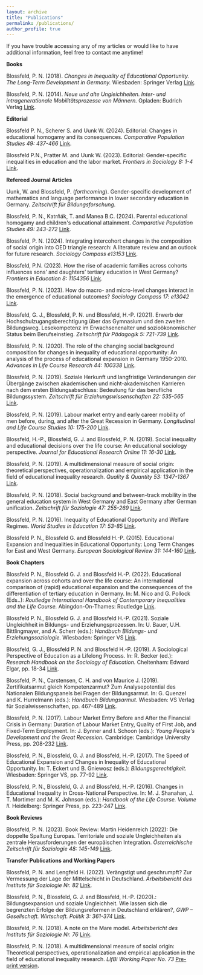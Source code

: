 ```yaml
---
layout: archive
title: "Publications"
permalink: /publications/
author_profile: true
---
```

If you have trouble accessing any of my articles or would like to have additional information, feel free to contact me anytime!

**Books**

Blossfeld, P. N. (2018). *Changes in Inequality of Educational Opportunity. The Long-Term Development in Germany.* Wiesbaden: Springer Verlag [Link](https://link.springer.com/book/10.1007/978-3-658-22522-3).

Blossfeld, P. N. (2014). *Neue und alte Ungleichheiten. Inter- und intragenerationale Mobilitätsprozesse von Männern.* Opladen: Budrich Verlag [Link](https://shop.budrich.de/produkt/neue-und-alte-soziale-ungleichheiten/?v=3a52f3c22ed6).


**Editorial**

Blossfeld P. N., Scherer S. and Uunk W. (2024). Editorial: Changes in educational homogamy and its consequences. *Comparative Population Studies 49: 437-466* [Link](https://www.comparativepopulationstudies.de/index.php/CPoS/article/view/620).

Blossfeld P.N., Pratter M. and Uunk W. (2023). Editorial: Gender-specific inequalities in education and the labor market. *Frontiers in Sociology 8: 1-4* [Link](https://www.frontiersin.org/articles/10.3389/fsoc.2023.1254664/full?&utm_source=Email_to_authors_&utm_medium=Email&utm_content=T1_11.5e1_author&utm_campaign=Email_publication&field=&journalName=Frontiers_in_Sociology&id=1254664).

**Refereed Journal Articles**

Uunk, W. and Blossfeld, P. (*forthcoming*). Gender-specific development of mathematics and language performance in lower secondary education in Germany. *Zeitschrift für Bildungsforschung*.

Blossfeld, P. N., Katrňák, T. and Manea B.C. (2024). Parental educational homogamy and children's educational attainment. *Comparative Population Studies 49: 243-272* [Link](https://www.comparativepopulationstudies.de/index.php/CPoS/article/view/600/414).

Blossfeld, P. N. (2024). Integrating intercohort changes in the composition of social origin into OED triangle research: A literature review and an outlook for future research. *Sociology Compass e13153* [Link](https://compass.onlinelibrary.wiley.com/doi/10.1111/soc4.13153).

Blossfeld, P.N. (2023). How the rise of academic families across cohorts influences sons’ and daughters’ tertiary education in West Germany? *Frontiers in Education 8: 1154356* [Link](https://www.frontiersin.org/articles/10.3389/feduc.2023.1154356/full).

Blossfeld, P. N. (2023). How do macro- and micro-level changes interact in the emergence of educational outcomes? *Sociology Compass 17: e13042* [Link](https://compass.onlinelibrary.wiley.com/doi/10.1111/soc4.13042).

Blossfeld, G. J., Blossfeld, P. N. und Blossfeld, H.-P. (2021). Erwerb der Hochschulzugangsberechtigung über das Gymnasium und den zweiten Bildungsweg. Lesekompetenz im Erwachsenenalter und sozioökonomischer Status beim Berufseinstieg. *Zeitschrift für Pädagogik 5: 721-739* [Link](https://www.beltz.de/fachmedien/erziehungswissenschaft/zeitschriften/zeitschrift_fuer_paedagogik.html?tx_beltz_journal[controller]=Journal&tx_beltz_journal[action]=article&tx_beltz_journal%5Barticle%5D=47172&cHash=ccfeed3a71bd4ddc4fbae79b45192425).

Blossfeld, P. N. (2020). The role of the changing social background composition for changes in inequality of educational opportunity: An analysis of the process of educational expansion in Germany 1950-2010. *Advances in Life Course Research 44: 100338* [Link](https://www.sciencedirect.com/science/article/abs/pii/S1040260820300150).

Blossfeld, P. N. (2019). Soziale Herkunft und langfristige Veränderungen der Übergänge zwischen akademischen und nicht-akademischen Karrieren nach dem ersten Bildungsabschluss: Bedeutung für das berufliche Bildungssystem. *Zeitschrift für Erziehungswissenschaften 22: 535-565* [Link](https://link.springer.com/article/10.1007/s11618-019-00878-0).

Blossfeld, P. N. (2019). Labour market entry and early career mobility of men before, during, and after the Great Recession in Germany. *Longitudinal and Life Course Studies 10: 175-200* [Link](https://www.ingentaconnect.com/content/bup/llcs/2019/00000010/00000002/art00003).

Blossfeld, H.-P., Blossfeld, G. J. and Blossfeld, P. N. (2019). Social inequality and educational decisions over the life course: An educational sociology perspective. *Journal for Educational Research Online 11: 16-30* [Link](https://www.waxmann.com/index.php?eID=download&id_artikel=ART102934&uid=frei).

Blossfeld, P. N. (2019). A multidimensional measure of social origin: theoretical perspectives, operationalization and empirical application in the field of educational inequality research. *Quality & Quantity 53: 1347-1367* [Link](https://link.springer.com/article/10.1007/s11135-018-0818-2?wt_mc=Internal.Event.1.SEM.ArticleAuthorAssignedToIssue&utm_source=ArticleAuthorAssignedToIssue&utm_medium=email&utm_content=AA_en_06082018&ArticleAuthorAssignedToIssue_20190419).

Blossfeld, P. N. (2018). Social background and between-track mobility in the general education system in West Germany and East Germany after German unification. *Zeitschrift für Soziologie 47: 255-269* [Link](https://www.degruyter.com/document/doi/10.1515/zfsoz-2018-0117/html).

Blossfeld, P. N. (2016). Inequality of Educational Opportunity and Welfare Regimes. *World Studies in Education 17: 53-85* [Link](https://www.ingentaconnect.com/contentone/jnp/wse/2016/00000017/00000002/art00005).

Blossfeld P. N., Blossfeld G. and Blossfeld H.-P. (2015). Educational Expansion and Inequalities in Educational Opportunity: Long Term Changes for East and West Germany. *European Sociological Review 31: 144-160* [Link](https://academic.oup.com/esr/article-abstract/31/2/144/2367573?login=false).

**Book Chapters**

Blossfeld P. N., Blossfeld G. J. and Blossfeld H.-P. (2022). Educational expansion across cohorts and over the life course: An international comparison of (rapid) educational expansion and the consequences of the differentiation of tertiary education in Germany. In: M. Nico and G. Pollock (Eds..): *Routledge International Handbook of Contemporary Inequalities and the Life Course.* Abingdon-On-Thames: Routledge [Link](https://books.google.de/books?hl=de&lr=&id=UgdUEAAAQBAJ&oi=fnd&pg=PA240&dq=Educational+expansion+across+cohorts+and+over+the+life+course:+An+international+comparison+of+(rapid)+educational+expansion+and+the+consequences+of+the+differentiation+of+tertiary+education+in+Germany.&ots=w5sk6ub1g9&sig=i7nwd_6yIoW_1C9EO208sDR4iXA#v=onepage&q=Educational%20expansion%20across%20cohorts%20and%20over%20the%20life%20course%3A%20An%20international%20comparison%20of%20(rapid)%20educational%20expansion%20and%20the%20consequences%20of%20the%20differentiation%20of%20tertiary%20education%20in%20Germany.&f=false).

Blossfeld P. N., Blossfeld G. J. and Blossfeld H.-P. (2021). Soziale Ungleichheit in Bildungs- und Erziehungsprozessen. In: U. Bauer, U.H. Bittlingmayer, and A. Scherr (eds.): *Handbuch Bildungs- und Erziehungssoziologie.* Wiesbaden: Springer VS [Link](https://link.springer.com/referenceworkentry/10.1007/978-3-658-31395-1_62-1).

Blossfeld, G. J., Blossfeld P. N. and Blossfeld H.-P. (2019). A Sociological Perspective of Education as a Lifelong Process. In: R. Becker (ed.): *Research Handbook on the Sociology of Education.* Cheltenham: Edward Elgar, pp. 18-34 [Link](https://books.google.de/books?hl=de&lr=&id=cgOsDwAAQBAJ&oi=fnd&pg=PA18&dq=pia+blossfeld&ots=1n4yr9056R&sig=lHsjnB8ryT9Mx7NXNVRAFj34bpk#v=onepage&q=pia%20blossfeld&f=false).

Blossfeld, P. N., Carstensen, C. H. and von Maurice J. (2019). Zertifikatsarmut gleich Kompetenzarmut? Zum Analysepotential des Nationalen Bildungspanels bei Fragen der Bildungsarmut. In: G. Quenzel and K. Hurrelmann (eds.): *Handbuch Bildungsarmut.* Wiesbaden: VS Verlag für Sozialwissenschaften, pp. 467-489 [Link](https://link.springer.com/chapter/10.1007/978-3-658-19573-1_18).

Blossfeld, P. N. (2017). Labour Market Entry Before and After the Financial Crisis in Germany: Duration of Labour Market Entry, Quality of First Job, and Fixed-Term Employment. In: J. Bynner and I. Schoon (eds.): *Young People's Development and the Great Recession.* Cambridge: Cambridge University Press, pp. 208-232 [Link](https://www.cambridge.org/core/books/abs/young-peoples-development-and-the-great-recession/labor-market-entry-in-germany-before-and-after-the-financial-crisis-an-analysis-of-duration-of-labor-market-entry-quality-of-first-job-and-fixed-term-employment/05D53914D5B4866AE5398A610EB53CCD).

Blossfeld, P. N., Blossfeld, G. J. and Blossfeld, H.-P. (2017). The Speed of Educational Expansion and Changes in Inequality of Educational Opportunity. In: T. Eckert und B. Gniewosz (eds.): *Bildungsgerechtigkeit.* Wiesbaden: Springer VS, pp. 77-92 [Link](https://link.springer.com/chapter/10.1007/978-3-658-15003-7_6).

Blossfeld, P. N., Blossfeld, G. J. and Blossfeld, H.-P. (2016). Changes in Educational Inequality in Cross-National Perspective. In: M. J. Shanahan, J. T. Mortimer and M. K. Johnson (eds.): *Handbook of the Life Course. Volume II.* Heidelberg: Springer Press, pp. 223-247 [Link](https://link.springer.com/chapter/10.1007/978-3-319-20880-0_10).

**Book Reviews**

Blossfeld, P. N. (2023). Book Review: Martin Heidenreich (2022): Die doppelte Spaltung Europas. Territoriale und soziale Ungleichheiten als zentrale Herausforderungen der europäischen Integration. *Österreichische Zeitschrift für Soziologie 48: 145-149* [Link](https://link.springer.com/article/10.1007/s11614-023-00516-4).

**Transfer Publications and Working Papers**

Blossfeld, P. N. and Lengfeld H. (2022). Verängstigt und geschrumpft? Zur Vermessung der Lage der Mittelschicht in Deutschland. *Arbeitsbericht des Instituts für Soziologie Nr. 82* [Link](https://nbn-resolving.org/urn:nbn:de:bsz:15-qucosa2-807981).

Blossfeld, P. N., Blossfeld, G. J. and Blossfeld, H.-P. (2020).: Bildungsexpansion und soziale Ungleichheit. Wie lassen sich die begrenzten Erfolge der Bildungsreformen in Deutschland erklären?, *GWP – Gesellschaft. Wirtschaft. Politik 3: 361-374* [Link](https://www.budrich-journals.de/index.php/gwp/article/view/36050).

Blossfeld, P. N. (2018). A note on the Mare model. *Arbeitsbericht des Instituts für Soziologie Nr. 76* [Link](https://ul.qucosa.de/api/qucosa%3A20976/attachment/ATT-0/).

Blossfeld, P. N. (2018). A multidimensional measure of social origin: Theoretical perspectives, operationalization and empirical application in the field of educational inequality research. *LIfBi Working Paper No. 73* [Pre-print version](https://www.neps-data.de/Portals/0/Working%20Papers/WP_LXXIII.pdf).
